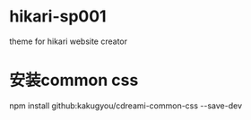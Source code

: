 # hikari-sp001
theme for hikari website creator


# 安装common css
npm install github:kakugyou/cdreami-common-css --save-dev


